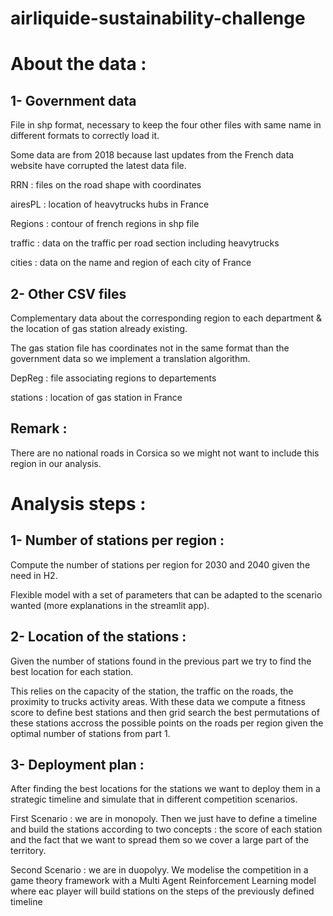 # airliquide-sustainability-challenge

# About the data :

## 1- Government data

File in shp format, necessary to keep the four other files with same name in different formats to correctly load it.

Some data are from 2018 because last updates from the French data website have corrupted the latest data file.


RRN : files on the road shape with coordinates

airesPL : location of heavytrucks hubs in France

Regions : contour of french regions in shp file

traffic : data on the traffic per road section including heavytrucks

cities : data on the name and region of each city of France


## 2- Other CSV files 

Complementary data about the corresponding region to each department & the location of gas station already existing.

The gas station file has coordinates not in the same format than the government data so we implement a translation algorithm.


DepReg : file associating regions to departements

stations : location of gas station in France


## Remark : 
There are no national roads in Corsica so we might not want to include this region in our analysis.



# Analysis steps :

## 1- Number of stations per region :

Compute the number of stations per region for 2030 and 2040 given the need in H2.

Flexible model with a set of parameters that can be adapted to the scenario wanted (more explanations in the streamlit app).

## 2- Location of the stations :

Given the number of stations found in the previous part we try to find the best location for each station.

This relies on the capacity of the station, the traffic on the roads, the proximity to trucks activity areas. With these data we compute a fitness score to define best stations and then grid search the best permutations of these stations accross the possible points on the roads per region given the optimal number of stations from part 1.

## 3- Deployment plan :

After finding the best locations for the stations we want to deploy them in a strategic timeline and simulate that in different competition scenarios.


First Scenario : we are in monopoly. Then we just have to define a timeline and build the stations according to two concepts : the score of each station and the fact that we want to spread them so we cover a large part of the territory.


Second Scenario : we are in duopolyy. We modelise the competition in a game theory framework with a Multi Agent Reinforcement Learning model where eac player will build stations on the steps of the previously defined timeline
